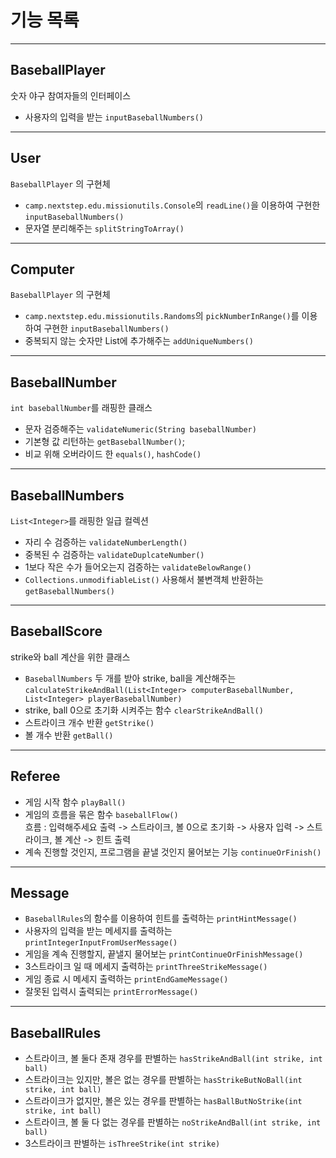 # 기능 목록

---

## BaseballPlayer

숫자 야구 참여자들의 인터페이스

- 사용자의 입력을 받는 `inputBaseballNumbers()`

---

## User

`BaseballPlayer` 의 구현체

- `camp.nextstep.edu.missionutils.Console`의 `readLine()`을 이용하여 구현한 `inputBaseballNumbers()`
- 문자열 분리해주는 `splitStringToArray()`

---

## Computer

`BaseballPlayer` 의 구현체

- `camp.nextstep.edu.missionutils.Randoms`의 `pickNumberInRange()`를 이용하여 구현한 `inputBaseballNumbers()`
- 중복되지 않는 숫자만 List에 추가해주는 `addUniqueNumbers()`

---

## BaseballNumber

`int baseballNumber`를 래핑한 클래스

- 문자 검증해주는 `validateNumeric(String baseballNumber)`
- 기본형 값 리턴하는 `getBaseballNumber()`;
- 비교 위해 오버라이드 한 `equals()`, `hashCode()`

---

## BaseballNumbers

`List<Integer>`를 래핑한 일급 컬렉션

- 자리 수 검증하는 `validateNumberLength()`
- 중복된 수 검증하는 `validateDuplcateNumber()`
- 1보다 작은 수가 들어오는지 검증하는 `validateBelowRange()`
- `Collections.unmodifiableList()` 사용해서 불변객체 반환하는 `getBaseballNumbers()`

---

## BaseballScore

strike와 ball 계산을 위한 클래스

- `BaseballNumbers` 두 개를 받아 strike, ball을
  계산해주는`calculateStrikeAndBall(List<Integer> computerBaseballNumber, List<Integer> playerBaseballNumber)`
- strike, ball 0으로 초기화 시켜주는 함수 `clearStrikeAndBall()`
- 스트라이크 개수 반환 `getStrike()`
- 볼 개수 반환 `getBall()`

---

## Referee

- 게임 시작 함수 `playBall()`
- 게임의 흐름을 묶은 함수 `baseballFlow()` <br> 흐름 : 입력해주세요 출력 -> 스트라이크, 볼 0으로 초기화 -> 사용자 입력 -> 스트라이크, 볼 계산 ->
  힌트 출력
- 계속 진행할 것인지, 프로그램을 끝낼 것인지 물어보는 기능 `continueOrFinish()`

---

## Message

- `BaseballRules`의 함수를 이용하여 힌트를 출력하는 `printHintMessage()`
- 사용자의 입력을 받는 메세지를 출력하는 `printIntegerInputFromUserMessage()`
- 게임을 계속 진행할지, 끝낼지 물어보는 `printContinueOrFinishMessage()`
- 3스트라이크 일 때 메세지 출력하는 `printThreeStrikeMessage()`
- 게임 종료 시 메세지 출력하는 `printEndGameMessage()`
- 잘못된 입력시 출력되는 `printErrorMessage()`

---

## BaseballRules

- 스트라이크, 볼 둘다 존재 경우를 판별하는 `hasStrikeAndBall(int strike, int ball)`
- 스트라이크는 있지만, 볼은 없는 경우를 판별하는 `hasStrikeButNoBall(int strike, int ball)`
- 스트라이크가 없지만, 볼은 있는 경우를 판별하는 `hasBallButNoStrike(int strike, int ball)`
- 스트라이크, 볼 둘 다 없는 경우를 판별하는 `noStrikeAndBall(int strike, int ball)`
- 3스트라이크 판별하는 `isThreeStrike(int strike)`
